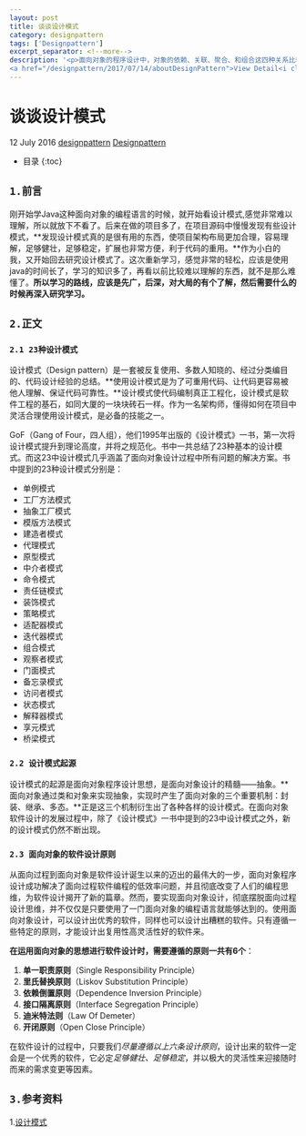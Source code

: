```yaml
---
layout: post
title: 谈谈设计模式
category: designpattern
tags: ['Designpattern']
excerpt_separator: <!--more-->
description: '<p>面向对象的程序设计中，对象的依赖、关联、聚合、和组合这四种关系比较容易混淆。他们在编程语言中的体检基本相同的，仅仅是在语义上有所区别，语义指的是上下文环境、特定情景等。下面来详细谈论下Java是如何提现依赖、关联、聚合、和组合。</p>
<a href="/designpattern/2017/07/14/aboutDesignPattern">View Detail<i class="fa fa-angle-right"></i></a>'
---
```

<!--more-->
<div class="article-wrap">
    <h1 id="t1" class="article-title">谈谈设计模式</h1><!--标题-->
    <p class="article-attrs">
        <span><i class="fa fa-clock-o"></i>12 July 2016</span>
        <span><i class="fa fa-book"></i><a href="/categories/designpattern">designpattern</a></span><!--分类-->
        <span><i class="fa fa-tags"></i><a href="/tags/Designpattern"> Designpattern</a></span><!--标签-->
    </p>
 </div>
 
 * 目录
 {:toc}

##  `1.前言`

刚开始学Java这种面向对象的编程语言的时候，就开始看设计模式,感觉非常难以理解，所以就放下不看了。后来在做的项目多了，在项目源码中慢慢发现有些设计模式，**发现设计模式真的是很有用的东西，使项目架构布局更加合理，容易理解，足够健壮，足够稳定，扩展也非常方便，利于代码的重用。**作为小白的我，又开始回去研究设计模式了。这次重新学习，感觉非常的轻松，应该是使用java的时间长了，学习的知识多了，再看以前比较难以理解的东西，就不是那么难懂了。**所以学习的路线，应该是先广，后深，对大局的有个了解，然后需要什么的时候再深入研究学习。**


##  `2.正文`
### `2.1 23种设计模式`
设计模式（Design pattern）是一套被反复使用、多数人知晓的、经过分类编目的、代码设计经验的总结。**使用设计模式是为了可重用代码、让代码更容易被他人理解、保证代码可靠性。**设计模式使代码编制真正工程化，设计模式是软件工程的基石，如同大厦的一块块砖石一样。作为一名架构师，懂得如何在项目中灵活合理使用设计模式，是必备的技能之一。

   GoF（Gang of Four，四人组），他们1995年出版的《设计模式》一书，第一次将设计模式提升到理论高度，并将之规范化。书中一共总结了23种基本的设计模式。而这23中设计模式几乎涵盖了面向对象设计过程中所有问题的解决方案。书中提到的23种设计模式分别是：
   
+ 单例模式　
+ 工厂方法模式　
+ 抽象工厂模式　
+ 模版方法模式　
+ 建造者模式　
+ 代理模式　
+ 原型模式　
+ 中介者模式　
+ 命令模式　
+ 责任链模式　
+ 装饰模式　
+ 策略模式　
+ 适配器模式　
+ 迭代器模式　
+ 组合模式　
+ 观察者模式　
+ 门面模式　
+ 备忘录模式　
+ 访问者模式　
+ 状态模式
+ 解释器模式　
+ 享元模式　
+ 桥梁模式
 
### `2.2 设计模式起源`
 
 设计模式的起源是面向对象程序设计思想，是面向对象设计的精髓——抽象。**面向对象通过类和对象来实现抽象，实现时产生了面向对象的三个重要机制：封装、继承、多态。**正是这三个机制衍生出了各种各样的设计模式。在面向对象软件设计的发展过程中，除了《设计模式》一书中提到的23中设计模式之外，新的设计模式仍然不断出现。
 
### `2.3 面向对象的软件设计原则`
 
从面向过程到面向对象是软件设计诞生以来的迈出的最伟大的一步，面向对象程序设计成功解决了面向过程软件编程的低效率问题，并且彻底改变了人们的编程思维，为软件设计揭开了新的篇章。然而，要实现面向对象设计，彻底摆脱面向过程设计思维，并不仅仅是只要使用了一门面向对象的编程语言就能够达到的。使用面向对象设计，可以设计出优秀的软件，同样也可以设计出糟糕的软件。只有遵循一些特定的原则，才能设计出复用性高灵活性好的软件来。

**在运用面向对象的思想进行软件设计时，需要遵循的原则一共有6个**：

1.  **单一职责原则**（Single Responsibility Principle）
2.  **里氏替换原则**（Liskov Substitution Principle）
3.  **依赖倒置原则**（Dependence Inversion Principle）
4.  **接口隔离原则**（Interface Segregation Principle）
5.  **迪米特法则**（Law Of Demeter）
6.  **开闭原则**（Open Close Principle）
 
  在软件设计的过程中，只要我们*尽量遵循以上六条设计原则*，设计出来的软件一定会是一个优秀的软件，它必定*足够健壮、足够稳定*，并以极大的灵活性来迎接随时而来的需求变更等因素。
  
## `3.参考资料`

1.[设计模式](http://design-patterns.readthedocs.io/zh_CN/latest/read_uml.html "Title")







































